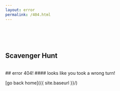 ```yaml
---
layout: error
permalink: /404.html
---
```


<br>
<br>
<br>

## Scavenger Hunt

<br>
## error 404!
#### looks like you took a wrong turn!

[go back home]({{ site.baseurl }}/)
